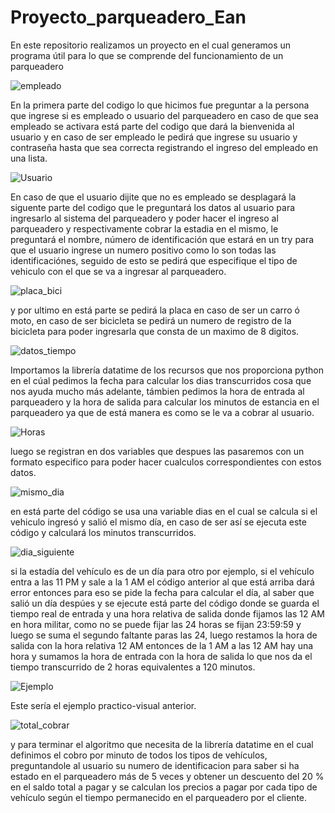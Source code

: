 # Proyecto_parqueadero_Ean
En este repositorio realizamos un proyecto en el cual generamos un programa útil para lo que se comprende del funcionamiento de un parqueadero

![empleado](https://user-images.githubusercontent.com/88093015/134273025-a758eb4e-2ee5-4f6e-ab4b-76664bda915e.PNG)

En la primera parte del codigo lo que hicimos fue preguntar a la persona que ingrese si es empleado o usuario del parqueadero en caso de que sea empleado
se activara está parte del codigo que dará la bienvenida al usuario y en caso de ser empleado le pedirá que ingrese su usuario y contraseña hasta que sea
correcta registrando el ingreso del empleado en una lista.

![Usuario](https://user-images.githubusercontent.com/88093015/134273930-a1eb84fc-ef1a-4224-82d0-b890596f5640.PNG)

En caso de que el usuario dijite que no es empleado se desplagará la siguente parte del codigo que le preguntará los datos al usuario para ingresarlo al
sistema del parqueadero y poder hacer el ingreso al parqueadero y respectivamente cobrar la estadia en el mismo, le preguntará el nombre, número de identificación 
que estará en un try para que el usuario ingrese un numero positivo como lo son todas las identificaciónes, seguido de esto se pedirá que especifique el tipo de
vehiculo con el que se va a ingresar al parqueadero.

![placa_bici](https://user-images.githubusercontent.com/88093015/134275002-4f18d6ab-4d0f-47ba-9c6f-6cbf34b9db68.PNG)

y por ultimo en está parte se pedirá la placa en caso de ser un carro ó moto, en caso de ser bicicleta se
pedirá un numero de registro de la bicicleta para poder ingresarla que consta de un maximo de 8 digitos.

![datos_tiempo](https://user-images.githubusercontent.com/88093015/134275485-b59882b3-c51a-4ced-9eff-fb88554ad852.PNG)

Importamos la librería datatime de los recursos que nos proporciona python en el cúal pedimos la fecha para calcular los dias transcurridos cosa que nos ayuda mucho más
adelante, támbien pedimos la hora de entrada al parqueadero y la hora de salida para calcular los minutos de estancia en el parqueadero ya que de está manera es como se
le va a cobrar al usuario.

![Horas](https://user-images.githubusercontent.com/88093015/134277267-541b4d82-e1ee-4c4e-bd7e-46fa33257f06.PNG)

luego se registran en dos variables que despues las pasaremos con un formato especifico para poder hacer cualculos correspondientes con estos datos.

![mismo_dia](https://user-images.githubusercontent.com/88093015/134277739-17628af3-e1dc-4df0-97bf-e1f8da28992e.PNG)

en está parte del código se usa una variable dias en el cual se calcula si el vehiculo ingresó y salió el mismo día, en caso de ser así se ejecuta este código y calculará
los minutos transcurridos.



![dia_siguiente](https://user-images.githubusercontent.com/88093015/134278345-b50255e0-0da9-4931-82fc-64c19b52749d.PNG)

si la estadía del vehículo es de un día para otro por ejemplo, si el vehículo entra a las 11 PM y sale a la 1 AM el código anterior al que está arriba dará error entonces
para eso se pide la fecha para calcular el día, al saber que salió un día despúes y se ejecute está parte del código donde se guarda el tiempo real de entrada y una hora relativa de salida donde fijamos las 12 AM en hora militar, como no se puede fijar las 24 horas se fijan 23:59:59 y luego se suma el segundo faltante paras las 24, luego restamos la hora de salida con la hora relativa 12 AM entonces de la 1 AM a las 12 AM hay una hora y sumamos la hora de entrada con la hora de salida lo que nos da el tiempo transcurrido de 2 horas equivalentes a 120 minutos.

![Ejemplo](https://user-images.githubusercontent.com/88093015/134280170-2eb11902-e8d7-4023-bb08-257c1815e4b8.PNG)

Este sería el ejemplo practico-visual anterior.

![total_cobrar](https://user-images.githubusercontent.com/88093015/134281068-df9b32ec-af60-466e-8aa0-676fd88220de.PNG)

y para terminar el algoritmo que necesita de la librería datatime en el cual definimos el cobro por minuto de todos los tipos de vehículos, preguntandole al usuario su numero de identificacion para saber si ha estado en el parqueadero más de 5 veces y obtener un descuento del 20 % en el saldo total a pagar y se calculan los precios a pagar por cada tipo de vehículo según el tiempo permanecido en el parqueadero por el cliente.
